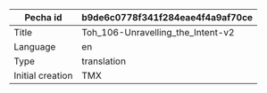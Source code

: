 |Pecha id | b9de6c0778f341f284eae4f4a9af70ce
| --- | --- 
|Title | Toh_106-Unravelling_the_Intent-v2 
|Language | en
|Type | translation
|Initial creation | TMX
